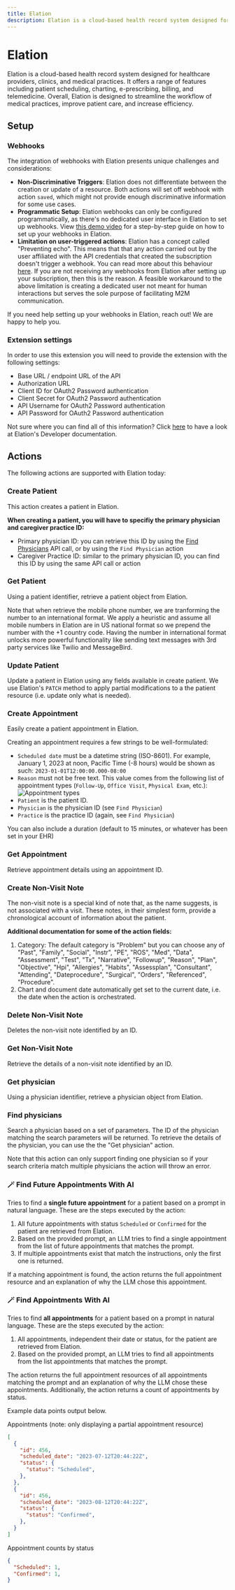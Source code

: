 ```yaml
---
title: Elation
description: Elation is a cloud-based health record system designed for healthcare providers, clinics, and medical practices.
---
```

# Elation

Elation is a cloud-based health record system designed for healthcare providers, clinics, and medical practices. It offers a range of features including patient scheduling, charting, e-prescribing, billing, and telemedicine. Overall, Elation is designed to streamline the workflow of medical practices, improve patient care, and increase efficiency.

## Setup

### Webhooks

The integration of webhooks with Elation presents unique challenges and considerations:

- **Non-Discriminative Triggers**: Elation does not differentiate between the creation or update of a resource. Both actions will set off webhook with action `saved`, which might not provide enough discriminative information for some use cases.
- **Programmatic Setup**: Elation webhooks can only be configured programmatically, as there's no dedicated user interface in Elation to set up webhooks. View [this demo video](https://youtu.be/v8u6E8MEI8E) for a step-by-step guide on how to set up your webhooks in Elation.
- **Limitation on user-triggered actions**: Elation has a concept called "Preventing echo". This means that that any action carried out by the user affiliated with the API credentials that created the subscription doesn't trigger a webhook. You can read more about this behaviour [here](https://docs.elationhealth.com/reference/webhooks). If you are not receiving any webhooks from Elation after setting up your subscription, then this is the reason. A feasible workaround to the above limitation is creating a dedicated user not meant for human interactions but serves the sole purpose of facilitating M2M communication.

If you need help setting up your webhooks in Elation, reach out! We are happy to help you.

### Extension settings

In order to use this extension you will need to provide the extension with the following settings:

- Base URL / endpoint URL of the API
- Authorization URL
- Client ID for OAuth2 Password authentication
- Client Secret for OAuth2 Password authentication
- API Username for OAuth2 Password authentication
- API Password for OAuth2 Password authentication

Not sure where you can find all of this information? Click [here](https://docs.elationhealth.com/reference/introduction) to have a look at Elation's Developer documentation.

## Actions

The following actions are supported with Elation today:

### Create Patient

This action creates a patient in Elation.

**When creating a patient, you will have to specifiy the primary physician and caregiver practice ID:**
- Primary physician ID: you can retrieve this ID by using the [Find Physicians](https://docs.elationhealth.com/reference/find-physicians) API call, or by using the `Find Physician` action
- Caregiver Practice ID: similar to the primary physician ID, you can find this ID by using the same API call or action

### Get Patient

Using a patient identifier, retrieve a patient object from Elation. 

Note that when retrieve the mobile phone number, we are tranforming the number to an international format. We apply a heuristic and assume all mobile numbers in Elation are in US national format so we prepend the number with the +1 country code. Having the number in international format unlocks more powerful functionality like sending text messages with 3rd party services like Twilio and MessageBird.

### Update Patient

Update a patient in Elation using any fields available in create patient. We use Elation's `PATCH` method to apply partial modifications to a the patient resource (i.e. update only what is needed).

### Create Appointment

Easily create a patient appointment in Elation.

Creating an appointment requires a few strings to be well-formulated:
- `Scheduled date` must be a datetime string (ISO-8601). For example, January 1, 2023 at noon, Pacific Time (-8 hours) would be shown as such: `2023-01-01T12:00:00.000-08:00`
- `Reason` must not be free text. This value comes from the following list of appointment types (`Follow-Up`, `Office Visit`, `Physical Exam`, etc.):
![Appointment types](./assets/elation-appointment-reason.png?raw=true "Elation Appointment Types")
- `Patient` is the patient ID.
- `Physician` is the physician ID (see `Find Physician`)
- `Practice` is the practice ID (again, see `Find Physician`)

You can also include a duration (default to 15 minutes, or whatever has been set in your EHR)

### Get Appointment

Retrieve appointment details using an appointment ID. 

### Create Non-Visit Note

The non-visit note is a special kind of note that, as the name suggests, is not associated with a visit. These notes, in their simplest form, provide a chronological account of information about the patient.

**Additional documentation for some of the action fields:**
1. Category: The default category is "Problem" but you can choose any of "Past", "Family", "Social", "Instr", "PE", "ROS", "Med", "Data", "Assessment", "Test", "Tx", "Narrative", "Followup", "Reason", "Plan", "Objective", "Hpi", "Allergies", "Habits", "Assessplan", "Consultant", "Attending", "Dateprocedure", "Surgical", "Orders", "Referenced", "Procedure".
2. Chart and document date automatically get set to the current date, i.e. the date when the action is orchestrated.

### Delete Non-Visit Note

Deletes the non-visit note identified by an ID.

### Get Non-Visit Note

Retrieve the details of a non-visit note identified by an ID.
### Get physician

Using a physician identifier, retrieve a physician object from Elation.

### Find physicians

Search a physician based on a set of parameters. The ID of the physician matching the search parameters will be returned. To retrieve the details of the physician, you can use the the "Get physician" action.

Note that this action can only support finding one physician so if your search criteria match multiple physicians the action will throw an error.

### 🪄 Find Future Appointments With AI

Tries to find a **single future appointment** for a patient based on a prompt in natural language. These are the steps executed by the action:

1. All future appointments with status `Scheduled` or `Confirmed` for the patient are retrieved from Elation.
2. Based on the provided prompt, an LLM tries to find a single appointment from the list of future appointments that matches the prompt.
3. If multiple appointments exist that match the instructions, only the first one is returned.

If a matching appointment is found, the action returns the full appointment resource and an explanation of why the LLM chose this appointment.

### 🪄 Find Appointments With AI

Tries to find **all appointments** for a patient based on a prompt in natural language. These are the steps executed by the action:

1. All appointments, independent their date or status, for the patient are retrieved from Elation.
2. Based on the provided prompt, an LLM tries to find all appointments from the list appointments that matches the prompt.

The action returns the full appointment resources of all appointments matching the prompt and an explanation of why the LLM chose these appointments. Additionally, the action returns a count of appointments by status.

Example data points output below.

Appointments (note: only displaying a partial appointment resource)
```json
[
  {
    "id": 456,
    "scheduled_date": "2023-07-12T20:44:22Z",
    "status": {
      "status": "Scheduled",
    },
  },
  {
    "id": 456,
    "scheduled_date": "2023-08-12T20:44:22Z",
    "status": {
      "status": "Confirmed",
    },
  }
]
```

Appointment counts by status
```json
{
  "Scheduled": 1,
  "Confirmed": 1,
}
```